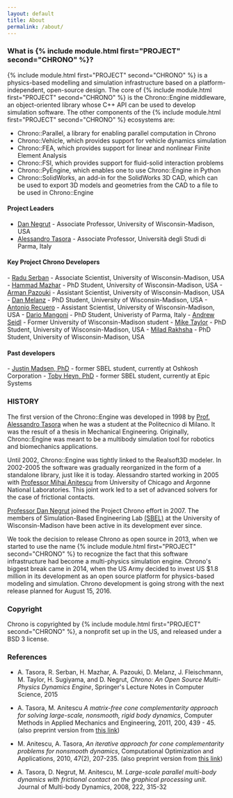 ```yaml
---
layout: default
title: About
permalink: /about/
---
```



<h3>What is {% include module.html first="PROJECT" second="CHRONO" %}?</h3>

{% include module.html first="PROJECT" second="CHRONO" %} is a physics-based modelling and simulation infrastructure based on a platform-independent, open-source design. The core of {% include module.html first="PROJECT" second="CHRONO" %} is the Chrono::Engine middleware, an object-oriented library whose C++ API can be used to develop simulation software. The other components of the {% include module.html first="PROJECT" second="CHRONO" %} ecosystems are: 

- Chrono::Parallel, a library for enabling parallel computation in Chrono
- Chrono::Vehicle, which provides support for vehicle dynamics simulation
- Chrono::FEA, which provides support for linear and nonlinear Finite Element Analysis
- Chrono::FSI, which provides support for fluid-solid interaction problems
- Chrono::PyEngine, which enables one to use Chrono::Engine in Python
- Chrono::SolidWorks, an add-in for the SolidWorks 3D CAD, which can be used to export 3D models and geometries from the CAD to a file to be used in Chrono::Engine


<h4> Project Leaders</h4>


- <a href="http://homepages.cae.wisc.edu/~negrut/index.htm">Dan Negrut</a> - Associate Professor, University of Wisconsin-Madison, USA
- <a href="http://dynamics.eng.unipr.it/tasora">Alessandro Tasora</a> - Associate Professor, Università degli Studi di Parma, Italy



<h4>Key Project Chrono Developers</h4>
- <a href="http://sbel.wisc.edu/People/">Radu Serban</a> - Associate Scientist, University of Wisconsin-Madison, USA
- <a href="http://hamelot.co.uk/">Hammad Mazhar</a> - PhD Student, University of Wisconsin-Madison, USA
- <a href="http://sbel.wisc.edu/People/">Arman Pazouki</a> - Assistant Scientist, University of Wisconsin-Madison, USA
- <a href="http://melanz.us/ ">Dan Melanz</a> - PhD Student, University of Wisconsin-Madison, USA
- <a href="http://sbel.wisc.edu/People/">Antonio Recuero</a> - Assistant Scientist, University of Wisconsin-Madison, USA
- <a href="http://sbel.wisc.edu/People/">Dario Mangoni</a> - PhD Student, Univeristy of Parma, Italy
- <a href="https://andrewseidl.com/">Andrew Seidl</a> - Former University of Wisconsin-Madison student
- <a href="http://sbel.wisc.edu/People/">Mike Taylor</a> - PhD Student, University of Wisconsin-Madison, USA
- <a href="http://sbel.wisc.edu/People/">Milad Rakhsha</a> - PhD Student, University of Wisconsin-Madison, USA


<h4>Past developers</h4>
- <a href="http://sbel.wisc.edu/People/madsen/sbel.html ">Justin Madsen, PhD</a> - former SBEL student, currently at Oshkosh Corporation
- <a href="http://sbel.wisc.edu/People/heyn/index.htm ">Toby Heyn, PhD</a> - former SBEL student, currently at Epic Systems


### HISTORY

The first version of the Chrono::Engine was developed in 1998 by [Prof. Alessandro Tasora](http://dynamics.eng.unipr.it/tasora) when he was a student at the Politecnico di Milano. It was the result of a thesis in Mechanical Engineering. Originally, Chrono::Engine was meant to be a multibody simulation tool for robotics and biomechanics applications.

Until 2002, Chrono::Engine was tightly linked to the Realsoft3D modeler. In 2002-2005 the software was gradually reorganized in the form of a standalone library, just like it is today. Alessandro started working in 2005 with [Professor Mihai Anitescu](http://www.mcs.anl.gov/~anitescu/) from University of Chicago and Argonne National Laboratories. This joint work led to a set of advanced solvers for the case of frictional contacts. 

[Professor Dan Negrut](http://homepages.cae.wisc.edu/~negrut/index.htm) joined the Project Chrono effort in 2007. The members of Simulation-Based Engineering Lab [\(SBEL\)](http://sbel.wisc.edu) at the University of Wisconsin-Madison have been active in its development ever since. 

We took the decision to release Chrono as open source in 2013, when we started to use the name {% include module.html first="PROJECT" second="CHRONO" %} to recognize the fact that this software infrastructure had become a multi-physics simulation engine. Chrono's biggest break came in 2014, when the US Army decided to invest US $1.8 million in its development as an open source platform for physics-based modeling and simulation. Chrono development is going strong with the next release planned for August 15, 2016. 

### Copyright
Chrono is copyrighted by {% include module.html first="PROJECT" second="CHRONO" %}, a nonprofit set up in the US, and released under a BSD 3 license. 

### References

- A. Tasora, R. Serban, H. Mazhar, A. Pazouki, D. Melanz, J. Fleischmann, M. Taylor, H. Sugiyama, and D. Negrut, *Chrono: An Open Source Multi-Physics Dynamics Engine*, Springer's Lecture Notes in Computer Science, 2015

<!-- -->

-   A. Tasora, M. Anitescu *A matrix-free cone complementarity
approach for solving large-scale, nonsmooth, rigid body dynamics*,
Computer Methods in Applied Mechanics and Engineering, 2011, 200,
439 - 45. (also preprint version from [this
link](http://www.mcs.anl.gov/~anitescu/PUBLICATIONS/2010/preprint_TASORA_ANITESCU_COMP.pdf))

<!-- -->

-   M. Anitescu, A. Tasora, *An iterative approach for cone
complementarity problems for nonsmooth dynamics*, Computational
Optimization and Applications, 2010, 47(2), 207-235. (also preprint
version from [this
link](http://www.mcs.anl.gov/uploads/cels/papers/P1413.pdf))

<!-- -->

-   A. Tasora, D. Negrut, M. Anitescu, M. *Large-scale parallel
multi-body dynamics with frictional contact on the graphical
processing unit*. Journal of Multi-body Dynamics, 2008, 222, 315-32

<br><br>
